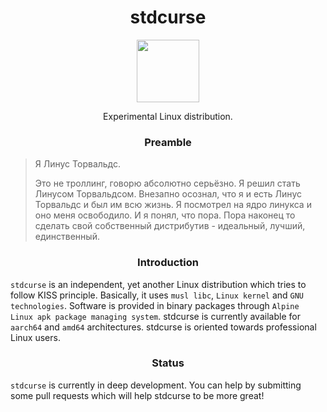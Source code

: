 <h1 align="center">stdcurse</h1>
<p align="center">
  <img src="https://avatars.githubusercontent.com/u/95505415?s=200&v=4" width="100">
</p>
<p align="center">Experimental Linux distribution.</p>

<h3 align="center">Preamble</h3>
<blockquote cite="https://github.com/extremecodetv/ExtremeCodeOS">
Я Линус Торвальдс.

Это не троллинг, говорю абсолютно серьёзно. Я решил стать Линусом Торвальдсом. Внезапно осознал, что я и есть Линус Торвальдс и был им всю жизнь. Я посмотрел на ядро линукса и оно меня освободило. И я понял, что пора. Пора наконец то сделать свой собственный дистрибутив - идеальный, лучший, единственный.
</blockquote>


<h3 align="center">Introduction</h3>

`stdcurse` is an independent, yet another Linux distribution which tries to follow KISS principle. Basically, it uses `musl libc`, `Linux kernel` and `GNU technologies`. Software is provided in binary packages through `Alpine Linux apk package managing system`. stdcurse is currently available for `aarch64` and `amd64` architectures. stdcurse is oriented towards professional Linux users.

<h3 align="center">Status</h3>

`stdcurse` is currently in deep development. You can help by submitting some pull requests which will help stdcurse to be more great!
